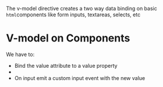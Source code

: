 The v-model directive creates a two way data binding on basic `html`components like form inputs, textareas, selects, etc

<h1>V-model on Components</h1>

We have to:
    <ul>

 <li>Bind the value attribute to a value property<li>
 <li>On input emit a custom input event with the new value</li>
 

